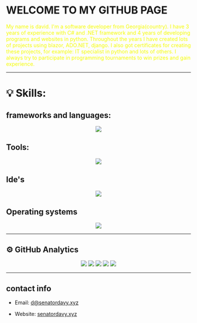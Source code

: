 
# WELCOME TO MY GITHUB PAGE


<p style="color: #f4fc03;">
My name is david. I'm a software developer from Georgia(country). I have 3 years of experience with C# and .NET framework and 4 years of developing programs and websites in python. Throughout the years I have created lots of projects using blazor, ADO.NET, django. I also got certificates for creating these projects, for example: IT specialist in python and lots of others. I always try to participate in programming tournaments to win prizes and gain experience. 
</p>

<hr>

# 💡 Skills:

## frameworks and languages:
<p align="center">
  <a href="https://skillicons.dev">
    <img src="https://skillicons.dev/icons?i=cs,py,cpp,c,rust,html,css,dotnet,js,rust,flask,django,fastapi,sqlite,tailwind,bootstrap"/>
  </a>
</p>

## Tools:
<p align="center">
  <a href="https://skillicons.dev">
    <img src="https://skillicons.dev/icons?i=docker,cloudflare,ai,ps,github,azure,stackoverflow,vim"/>
  </a>
</p>

## Ide's
<p align="center">
  <a href="https://skillicons.dev">
    <img src="https://skillicons.dev/icons?i=pycharm,rider,clion,vscode,visualstudio"/>
  </a>
</p>

## Operating systems
<p align="center">
  <a href="https://skillicons.dev">
    <img src="https://skillicons.dev/icons?i=arch,mint,debian,ubuntu,linux,windows"/>
  </a>
</p>

<hr>

## ⚙️ GitHub Analytics

<div style="display: flex; justify-content: center;">
    <div>
        <img src="https://github-profile-summary-cards.vercel.app/api/cards/profile-details?username=SenatorArmstrong228&theme=2077">
        <img src="https://github-profile-summary-cards.vercel.app/api/cards/repos-per-language?username=SenatorArmstrong228&theme=2077">
        <img src="https://github-profile-summary-cards.vercel.app/api/cards/most-commit-language?username=SenatorArmstrong228&theme=2077">
        <img src="https://github-profile-summary-cards.vercel.app/api/cards/stats?username=SenatorArmstrong228&theme=2077">
        <img src="https://github-profile-summary-cards.vercel.app/api/cards/productive-time?username=SenatorArmstrong228&theme=2077">
    </div>
</div>


<hr>

## contact info
 - Email: d@senatordavy.xyz
 + Website:  [senatordavy.xyz](https://senatordavy.xyz)














